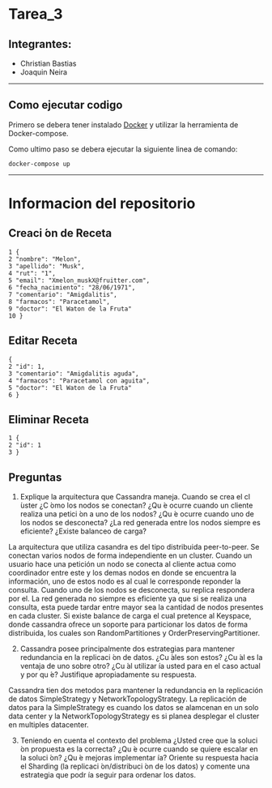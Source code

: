 # Tarea_3

## Integrantes:
* Christian Bastias
* Joaquin Neira

---
## Como ejecutar codigo

Primero se debera tener instalado [Docker](https://www.docker.com/) y utilizar la herramienta de Docker-compose.

Como ultimo paso se debera ejecutar la siguiente linea de comando:

```
docker-compose up
```
---
# Informacion del repositorio

## Creaci ́on de Receta
```
1 {
2 "nombre": "Melon",
3 "apellido": "Musk",
4 "rut": "1",
5 "email": "Xmelon_muskX@fruitter.com",
6 "fecha_nacimiento": "28/06/1971",
7 "comentario": "Amigdalitis",
8 "farmacos": "Paracetamol",
9 "doctor": "El Waton de la Fruta"
10 }
```
## Editar Receta
```
{
2 "id": 1,
3 "comentario": "Amigdalitis aguda",
4 "farmacos": "Paracetamol con aguita",
5 "doctor": "El Waton de la Fruta"
6 }
```
## Eliminar Receta
```
1 {
2 "id": 1
3 }
```
## Preguntas

1. Explique la arquitectura que Cassandra maneja. Cuando se crea el cl ́uster ¿C ́omo los nodos se conectan? ¿Qu ́e
ocurre cuando un cliente realiza una petici ́on a uno de los nodos? ¿Qu ́e ocurre cuando uno de los nodos se desconecta?
¿La red generada entre los nodos siempre es eficiente? ¿Existe balanceo de carga?

La arquitectura que utiliza casandra es del tipo distribuida peer-to-peer. Se conectan varios nodos de forma independiente en un cluster. Cuando un usuario hace una petición un nodo se conecta al cliente actua como coordinador entre este y los demas nodos en donde se encuentra la información, uno de estos nodo es al cual le corresponde reponder la consulta. Cuando uno de los nodos se desconecta, su replica respondera por el. La red generada no siempre es eficiente ya que si se realiza una consulta, esta puede tardar entre mayor sea la cantidad de nodos presentes en cada cluster. Si existe balance de carga el cual pretence al Keyspace, donde cassandra ofrece un soporte para particionar los datos de forma distribuida, los cuales son  RandomPartitiones y OrderPreservingPartitioner.


2. Cassandra posee principalmente dos estrategias para mantener redundancia en la replicaci ́on de datos. ¿Cu ́ales son
estos? ¿Cu ́al es la ventaja de uno sobre otro? ¿Cu ́al utilizar ́ıa usted para en el caso actual y por qu ́e? Justifique
apropiadamente su respuesta.

Cassandra tien dos metodos para mantener la redundancia en la replicación de datos SimpleStrategy y NetworkTopologyStrategy. La replicación de datos para la SimpleStrategy es cuando los datos se alamcenan en un solo data center y la NetworkTopologyStrategy es si planea desplegar el cluster en multiples datacenter.

3. Teniendo en cuenta el contexto del problema ¿Usted cree que la soluci ́on propuesta es la correcta? ¿Qu ́e ocurre
cuando se quiere escalar en la soluci ́on? ¿Qu ́e mejoras implementar ́ıa? Oriente su respuesta hacia el Sharding (la
replicaci ́on/distribuci ́on de los datos) y comente una estrategia que podr ́ıa seguir para ordenar los datos.
